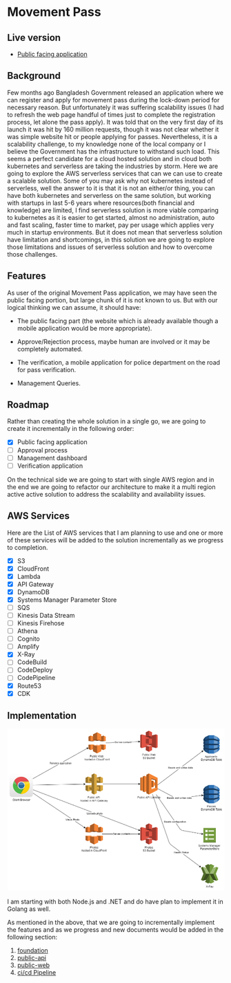 # Movement Pass

## Live version

* [Public facing application](https://movement-pass.com)

## Background

Few months ago Bangladesh Government released an application where we can register and apply for movement pass during
the lock-down period for necessary reason. But unfortunately it was suffering scalability issues (I had to refresh the
web page handful of times just to complete the registration process, let alone the pass apply). It was told that on the
very first day of its launch it was hit by 160 million requests, though it was not clear whether it was simple website
hit or people applying for passes. Nevertheless, it is a scalability challenge, to my knowledge none of the local
company or I believe the Government has the infrastructure to withstand such load. This seems a perfect candidate for a
cloud hosted solution and in cloud both kubernetes and serverless are taking the industries by storm. Here we are going
to explore the AWS serverless services that can we can use to create a scalable solution. Some of you may ask why not
kubernetes instead of serverless, well the answer to it is that it is not an either/or thing, you can have both
kubernetes and serverless on the same solution, but working with startups in last 5-6 years where resources(both
financial and knowledge) are limited, I find serverless solution is more viable comparing to kubernetes as it is easier
to get started, almost no administration, auto and fast scaling, faster time to market, pay per usage which applies very
much in startup environments. But it does not mean that serverless solution have limitation and shortcomings, in this
solution we are going to explore those limitations and issues of serverless solution and how to overcome those
challenges.

## Features

As user of the original Movement Pass application, we may have seen the public facing portion, but large chunk of it is
not known to us. But with our logical thinking we can assume, it should have:

* The public facing part (the website which is already available though a mobile application would be more appropriate).

* Approve/Rejection process, maybe human are involved or it may be completely automated.

* The verification, a mobile application for police department on the road for pass verification.

* Management Queries.

## Roadmap

Rather than creating the whole solution in a single go, we are going to create it incrementally in the following order:

- [x] Public facing application
- [ ] Approval process
- [ ] Management dashboard
- [ ] Verification application

On the technical side we are going to start with single AWS region and in the end we are going to refactor our
architecture to make it a multi region active active solution to address the scalability and availability issues.

## AWS Services

Here are the List of AWS services that I am planning to use and one or more of these services will be added to the
solution incrementally as we progress to completion.

- [x] S3
- [x] CloudFront
- [x] Lambda
- [x] API Gateway
- [x] DynamoDB
- [x] Systems Manager Parameter Store
- [ ] SQS
- [ ] Kinesis Data Stream
- [ ] Kinesis Firehose
- [ ] Athena
- [ ] Cognito
- [ ] Amplify
- [x] X-Ray
- [ ] CodeBuild
- [ ] CodeDeploy
- [ ] CodePipeline
- [x] Route53
- [x] CDK

## Implementation

![Current snapshot](media/movement-pass-v1.png)

I am starting with both Node.js and .NET and do have plan to implement it in Golang as well.

As mentioned in the above, that we are going to incrementally implement the features and as we progress and new
documents would be added in the following section:

1. [foundation](/foundation.md)
2. [public-api](/public-api.md)
3. [public-web](/public-web.md)
4. [ci/cd Pipeline](/ci-cd-pipeline.md)
